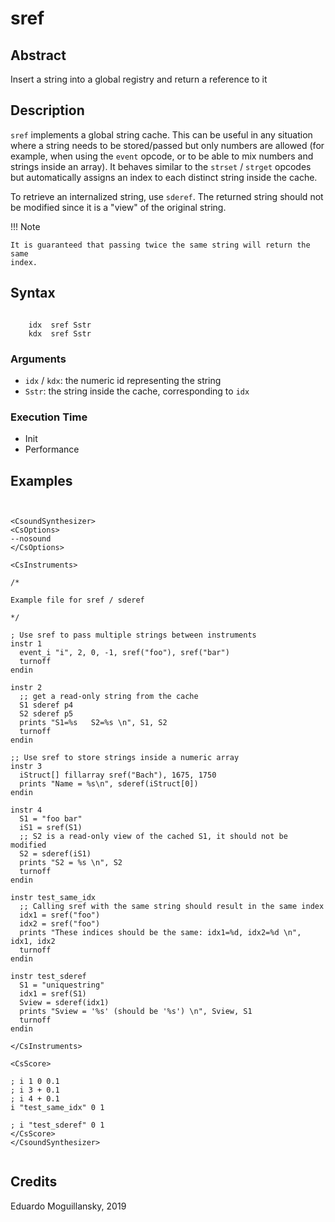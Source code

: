 # sref

## Abstract

Insert a string into a global registry and return a reference to it

## Description

`sref` implements a global string cache. This can be useful in any situation 
where a string needs to be stored/passed but only numbers are allowed (for
example, when using the `event` opcode, or to be able to mix numbers and strings
inside an array). It behaves similar to the `strset` / `strget` opcodes but
automatically assigns an index to each distinct string inside the cache. 

To retrieve an internalized string, use `sderef`. The returned string should
not be modified since it is a "view" of the original string. 


!!! Note

    It is guaranteed that passing twice the same string will return the same
    index.

## Syntax

```csound
    
    idx  sref Sstr
    kdx  sref Sstr
```

### Arguments

* `idx` / `kdx`: the numeric id representing the string
* `Sstr`: the string inside the cache, corresponding to `idx`

### Execution Time

* Init
* Performance

## Examples

```csound


<CsoundSynthesizer>
<CsOptions>
--nosound
</CsOptions>

<CsInstruments>

/*

Example file for sref / sderef

*/

; Use sref to pass multiple strings between instruments
instr 1
  event_i "i", 2, 0, -1, sref("foo"), sref("bar")
  turnoff
endin

instr 2
  ;; get a read-only string from the cache
  S1 sderef p4
  S2 sderef p5
  prints "S1=%s   S2=%s \n", S1, S2
  turnoff
endin

;; Use sref to store strings inside a numeric array
instr 3
  iStruct[] fillarray sref("Bach"), 1675, 1750
  prints "Name = %s\n", sderef(iStruct[0])
endin

instr 4
  S1 = "foo bar"
  iS1 = sref(S1)
  ;; S2 is a read-only view of the cached S1, it should not be modified
  S2 = sderef(iS1)
  prints "S2 = %s \n", S2
  turnoff
endin
  
instr test_same_idx
  ;; Calling sref with the same string should result in the same index
  idx1 = sref("foo")
  idx2 = sref("foo")
  prints "These indices should be the same: idx1=%d, idx2=%d \n", idx1, idx2
  turnoff
endin

instr test_sderef
  S1 = "uniquestring"
  idx1 = sref(S1)
  Sview = sderef(idx1)
  prints "Sview = '%s' (should be '%s') \n", Sview, S1
  turnoff
endin

</CsInstruments>

<CsScore>

; i 1 0 0.1
; i 3 + 0.1
; i 4 + 0.1
i "test_same_idx" 0 1

; i "test_sderef" 0 1
</CsScore>
</CsoundSynthesizer>


```


## Credits

Eduardo Moguillansky, 2019
